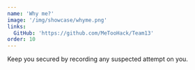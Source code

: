 ```yaml
---
name: 'Why me?'
image: '/img/showcase/whyme.png'
links:
  GitHub: 'https://github.com/MeTooHack/Team13'
order: 10
---
```

Keep you secured by recording any suspected attempt on you.
